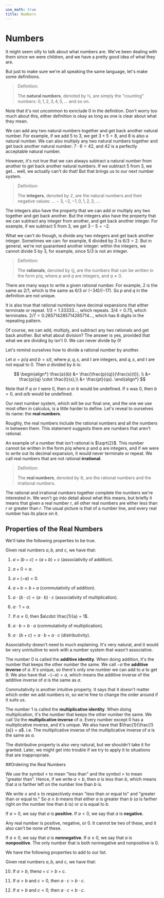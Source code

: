 ```yaml
---
use_math: true
title: Numbers
---
```



# Numbers

It might seem silly to talk about what numbers are. We've been dealing with them since we were children, and we have a pretty good idea of what they are.

But just to make sure we're all speaking the same language, let's make some definitions.

>Definition:
>
>The **natural numbers**, denoted by $\mathbb{N}$, are simply the "counting" numbers: $0,1,2,3,4,5,...$ and so on.

Note that it's not uncommon to exnclude $0$ in the definition. Don't worry too much about this, either definition is okay as long as one is clear about what they mean.

We can add any two natural numbers together and get back another natural number. For example, if we add $5$ to $3$, we get $3+5=8$, and $8$ is also a natural number. We can also multiply any two natural numbers together and get back another natural number: $7\cdot6 = 42$, and $42$ is a perfectly acceptable natural number.

However, it's not true that we can always subtract a natural number from another to get back another natural numbers. If we subtract $5$ from $3$, we get... well, we actually can't do that! But that brings us to our next number system.

>Definition:
>
>The **integers**, denoted by $\mathbb{Z}$, are the natural numbers and their negative values: $...-3,-2,-1,0,1,2,3,...$.

The integers also have the property that we can add or multiply any two together and get back another. But the integers also have the property that we can subtract any integer from another, and get back another integer. For example, if we subtract $5$ from $3$, we get $3-5=-2$.

What we can't do though, is divide any two integers and get back another integer. Sometimes we can: for example, $6$ divided by $3$ is $6/3 =2$. But in general, we're not guaranteed another integer: within the integers, we cannot divide $5$ by $3$, for example, since $5/3$ is not an integer.

>Definition:
>
>The **rationals**, denoted by $\mathbb{Q}$, are the numbers that can be written in the form $p/q$, where $p$ and $q$ are integers, and $q\neq 0$.

There are many ways to write a given rational number. For example, $2$ is the same as $2/1$, which is the same as $6/3$ or $(-34)/(-17)$. So $p$ and $q$ in the definition are not unique.

It is also true that rational numbers have decimal expansions that either terminate or repeat. $1/3 = 1.33333...$, which repeats. $3/4 = 0.75$, which terminates. $2/7 = 0.285714285714285714...$, which has $6$ digits in the repeating pattern.

Of course, we can add, multiply, and subtract any two rationals and get back another. But what about division? The answer is yes, provided that what we are dividing by isn't $0$. We can never divide by $0$!


Let's remind ourselves how to divide a rational number by another.

Let $a=p/q$ and $b=s/t$, where $p,q,s$, and $t$ are integers, and $q,s$, and $t$ are not equal to $0$. Then $a$ divided by $b$ is:

$$
\begin{align*}
\frac{a}{b} &= \frac{\frac{p}{q}}{\frac{s}{t}}, \\
&= \frac{p}{q} \cdot \frac{t}{s},\\
&= \frac{pt}{qs}.
\end{align*}
$$

Note that if $q$ or $t$ were $0$, then $a$ or $b$ would be undefined. If $s$ was $0$, then $b=0$, and $a/b$ would be undefined. 

Our next number system, which will be our final one, and the one we use most often in calculus, is a little harder to define. Let's reveal to ourselves its name: the **real numbers**. 

Roughly, the real numbers include the rational numbers and all the numbers in between them. This statement suggests there are numbers that aren't rational. 

An example of a number that isn't rational is $\sqrt{2}$. This number cannot be written in the form $p/q$ where $p$ and $q$ are integers, and if we were to write out its decimal expansion, it would never terminate or repeat. We call real numbers that are not rational **irrational**.

>Definition:
>
>The **real numbers**, denoted by $\mathbb{R}$, are the rational numbers and the irrational numbers.

The rational and irrational numbers together complete the numbers we're interested in. We won't go into detail about what this means, but briefly it means that given a real number $r$, all other real numbers are either less than $r$ or greater than $r$. The usual picture is that of a number line, and every real number has its place on it.


## Properties of the Real Numbers

We'll take the following properties to be true.

Given real numbers $a,b,$ and $c$, we have that:

1. $a+(b+c) = (a+b)+c$ (associativity of addition).

2. $a + 0 = a$.

3. $a+(-a) = 0$.

4. $a+b = b+a$ (commutativity of addition).

5. $a\cdot (b \cdot c) = (a\cdot b) \cdot c$ (associativity of multiplication).

6. $a\cdot 1 = a$.

7. If $a \neq 0$, then $a\cdot \frac{1}{a} = 1$.

8. $a\cdot b = b \cdot a$ (commutativity of multiplication).

9. $a\cdot (b+c) = a \cdot b + a \cdot c$ (distributivity).

Associativity doesn't need to much explaining. It's very natural, and it would be very unintuitive to work with a number system that wasn't associative. 

The number $0$ is called the **additive identity**. When doing addition, it's the number that keeps the other number the same. We call $-a$ the **additive inverse** of $a$. It's unique, so there's only one number we can add to $a$ to get $0$. We also have that $-(-a) = a$, which means the additive inverse of the additive inverse of $a$ is the same as $a$.

Commutativity is another intuitive property. It says that it doesn't matter which order we add numbers in, so we're free to change the order around if it suits us.

The number $1$ is called the **multiplicative identity**. When doing multiplication, it's the number that keeps the other number the same. We call $1/a$ the **multiplicative inverse** of $a$. Every number except $0$ has a multiplicative inverse, and it's unique. We also have that $\frac{1}{\frac{1}{a}} = a$. i.e. The multiplicative inverse of the multiplicative inverse of $a$ is the same as $a$.

The distributive property is also very natural, but we shouldn't take it for granted. Later, we might get into trouble if we try to apply it to situations that are inappropriate. 


##Ordering the Real Numbers

We use the symbol $<$ to mean "less than" and the symbol $>$ to mean "greater than". Hence, if we write $a<b$, then $a$ is less than $b$, which means that $a$ is farther left on the number line than $b$ is. 

We write $\leq$ and $\geq$ to respectively mean "less than or equal to" and "greater than or equal to." So $a\geq b$ means that either $a$ is greater than $b$ ($a$ is farther right on the number line than $b$ is) or $a$ is equal to $b$.

If $a>0$, we say that $a$ is **positive**. If $a<0$, we say that $a$ is **negative.**

Any real number is positive, negative, or 0. It cannot be two of these, and it also can't be none of these.

If $a\geq 0$, we say that $a$ is **nonnegative**. If $a\leq 0$, we say that $a$ is **nonpositive**. The only number that is both nonnegative and nonpositive is $0$.

We have the following properties to add to our list.

Given real numbers $a,b$, and $c$, we have that:

10. If $a>b$, then$a+c>b+c$.

11. If $a>b$ and $c>0$, then $a\cdot c>b\cdot c$. 

12. If $a>b$ and $c<0$, then $a\cdot c < b \cdot c$.


